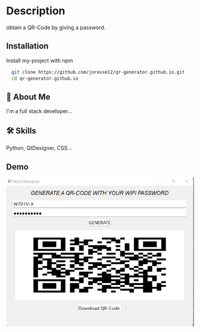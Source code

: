 # Description
obtain a QR-Code by giving a password.
## Installation

Install my-project with npm

```bash
  git clone https://github.com/joresse12/qr-generator.github.io.git
  cd qr-generator.github.io
```
## 🚀 About Me
I'm a full stack developer...

## 🛠 Skills
Python, QtDesigner, CSS...

## Demo 
![Alt text](./images/Screenshot%20Qr-code.png)
